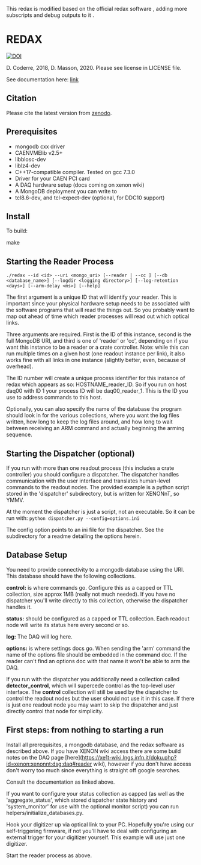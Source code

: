 This redax is modified based on the official redax software  , adding more subscripts and debug outputs to it . 

# REDAX
[![DOI](https://zenodo.org/badge/DOI/10.5281/zenodo.5882716.svg)](https://doi.org/10.5281/zenodo.5882716)

D. Coderre, 2018, D. Masson, 2020. Please see license in LICENSE file.

See documentation here: [link](https://axfoundation.github.io/redax)

## Citation
Please cite the latest version from [zenodo](https://doi.org/10.5281/zenodo.5882716).

## Prerequisites

* mongodb cxx driver
* CAENVMElib v2.5+
* libblosc-dev
* liblz4-dev
* C++17-compatible compiler. Tested on gcc 7.3.0
* Driver for your CAEN PCI card
* A DAQ hardware setup (docs coming on xenon wiki)
* A MongoDB deployment you can write to
* tcl8.6-dev, and tcl-expect-dev (optional, for DDC10 support)

## Install

To build:

make

## Starting the Reader Process
```
./redax --id <id> --uri <mongo_uri> [--reader | --cc ] [--db <database_name>] [--logdir <logging directory>] [--log-retention <days>] [--arm-delay <ms>] [--help]
```
The first argument is a unique ID that will identify your reader. This is important since your physical hardware setup needs to be associated with the software programs that will read the things out. So you probably want to map out ahead of time which reader processes will read out which optical links.

Three arguments are required. First is the ID of this instance, second is the full MongoDB URI, and third is one of 'reader' or 'cc', depending on if you want this instance to be a reader or a crate controller. Note: while this can run multiple times on a given host (one readout instance per link), it also works fine with all links in one instance (slightly better, even, because of overhead).

The ID number will create a unique process identifier for this instance of redax which appears as so: HOSTNAME_reader_ID. So if you run on host daq00 with ID 1 your process ID will be daq00_reader_1. This is the ID you use to address commands to this host.

Optionally, you can also specify the name of the database the program should look in for the various collections, where you want the log files written, how long to keep the log files around, and how long to wait between receiving an ARM command and actually beginning the arming sequence.

## Starting the Dispatcher (optional)

If you run with more than one readout process (this includes a crate controller) you should configure a dispatcher. The dispatcher handles communication with the user interface and translates human-level commands to the readout nodes. The provided example is a python script stored in the 'dispatcher' subdirectory, but is written for XENONnT, so YMMV.

At the moment the dispatcher is just a script, not an executable. So it can be run with:
`python dispatcher.py --config=options.ini`

The config option points to an ini file for the dispatcher. See the subdirectory for a readme detailing the options herein.

## Database Setup

You need to provide connectivity to a mongodb database using the URI.
This database should have the following collections.

**control:** is where commands go. Configure this as a capped or TTL collection, size approx 1MB (really not much needed). If you have no dispatcher you'll write directly to this collection, otherwise the dispatcher handles it.

**status:** should be configured as a capped or TTL collection. Each readout
node will write its status here every second or so.

**log:** The DAQ will log here.

**options:** is where settings docs go. When sending the 'arm' command
the name of the options file should be embedded in the command doc.
If the reader can't find an options doc with that name it won't be
able to arm the DAQ.

If you run with the dispatcher you additionally need a collection called **detector_control**, which will supercede control as the top-level user interface. The **control** collection will still be used by the dispatcher to control the readout nodes but the user should not use it in this case. If there is just one readout node you may want to skip the dispatcher and just directly control that node for simplicity.

## First steps: from nothing to starting a run

Install all prerequisites, a mongodb database, and the redax software as described above. If you have XENON wiki access there are some build notes on the DAQ page [here](https://xe1t-wiki.lngs.infn.it/doku.php?id=xenon:xenonnt:dsg:daq#reader wiki), however if you don't have access don't worry too much since everything is straight off google searches.

Consult the documentation as linked above.

If you want to configure your status collection as capped (as well as the 'aggregate_status', which stored dispatcher state history and 'system_monitor' for use with the optional monitor script) you can run helpers/initialize_databases.py.

Hook your digitizer up via optical link to your PC. Hopefully you're using our self-triggering firmware, if not you'll have to deal with configuring an external trigger for your digitizer yourself. This example will use just one digitizer.

Start the reader process as above.
